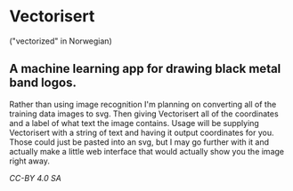 Vectorisert
===========

("vectorized" in Norwegian)

A machine learning app for drawing black metal band logos.
----------------------------------------------------------

Rather than using image recognition I'm planning on converting all of the training data images to svg. Then giving Vectorisert all of the coordinates and a label of what text the image contains. Usage will be supplying Vectorisert with a string of text and having it output coordinates for you. Those could just be pasted into an svg, but I may go further with it and actually make a little web interface that would actually show you the image right away.

*CC-BY 4.0 SA*

